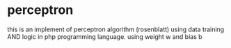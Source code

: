 # perceptron
this is an implement of perceptron algorithm (rosenblatt) using data training AND logic in php programming language.
using weight w and bias b

